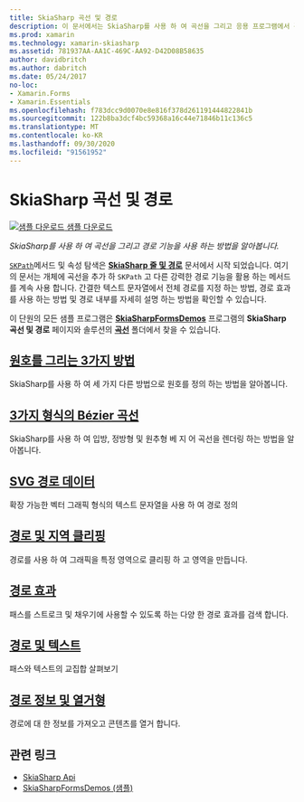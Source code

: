 ```yaml
---
title: SkiaSharp 곡선 및 경로
description: 이 문서에서는 SkiaSharp를 사용 하 여 곡선을 그리고 응용 프로그램에서 경로 기능을 사용 하는 방법을 설명 하 Xamarin.Forms 고 샘플 코드를 사용 하 여이를 보여 줍니다.
ms.prod: xamarin
ms.technology: xamarin-skiasharp
ms.assetid: 781937AA-AA1C-469C-AA92-D42D08B58635
author: davidbritch
ms.author: dabritch
ms.date: 05/24/2017
no-loc:
- Xamarin.Forms
- Xamarin.Essentials
ms.openlocfilehash: f783dcc9d0070e8e816f378d261191444822841b
ms.sourcegitcommit: 122b8ba3dcf4bc59368a16c44e71846b11c136c5
ms.translationtype: MT
ms.contentlocale: ko-KR
ms.lasthandoff: 09/30/2020
ms.locfileid: "91561952"
---
```

# <a name="skiasharp-curves-and-paths"></a>SkiaSharp 곡선 및 경로

[![샘플 다운로드](~/media/shared/download.png) 샘플 다운로드](https://docs.microsoft.com/samples/xamarin/xamarin-forms-samples/skiasharpforms-demos)

_SkiaSharp를 사용 하 여 곡선을 그리고 경로 기능을 사용 하는 방법을 알아봅니다._

[`SKPath`](xref:SkiaSharp.SKPath)메서드 및 속성 탐색은 [**SkiaSharp 줄 및 경로**](../paths/index.md) 문서에서 시작 되었습니다. 여기의 문서는 개체에 곡선을 추가 하 `SKPath` 고 다른 강력한 경로 기능을 활용 하는 메서드를 계속 사용 합니다. 간결한 텍스트 문자열에서 전체 경로를 지정 하는 방법, 경로 효과를 사용 하는 방법 및 경로 내부를 자세히 설명 하는 방법을 확인할 수 있습니다.

이 단원의 모든 샘플 프로그램은 [**SkiaSharpFormsDemos**](/samples/xamarin/xamarin-forms-samples/skiasharpforms-demos) 프로그램의 **SkiaSharp 곡선 및 경로** 페이지와 솔루션의 [**곡선**](https://github.com/xamarin/xamarin-forms-samples/tree/master/SkiaSharpForms/Demos/Demos/SkiaSharpFormsDemos/Curves) 폴더에서 찾을 수 있습니다.

## <a name="three-ways-to-draw-an-arc"></a>[원호를 그리는 3가지 방법](arcs.md)

SkiaSharp를 사용 하 여 세 가지 다른 방법으로 원호를 정의 하는 방법을 알아봅니다.

## <a name="three-types-of-bzier-curves"></a>[3가지 형식의 Bézier 곡선](beziers.md)

SkiaSharp를 사용 하 여 입방, 정방형 및 원추형 베 지 어 곡선을 렌더링 하는 방법을 알아봅니다.

## <a name="svg-path-data"></a>[SVG 경로 데이터](path-data.md)

확장 가능한 벡터 그래픽 형식의 텍스트 문자열을 사용 하 여 경로 정의

## <a name="clipping-with-paths-and-regions"></a>[경로 및 지역 클리핑](clipping.md)

경로를 사용 하 여 그래픽을 특정 영역으로 클리핑 하 고 영역을 만듭니다.

## <a name="path-effects"></a>[경로 효과](effects.md)

패스를 스트로크 및 채우기에 사용할 수 있도록 하는 다양 한 경로 효과를 검색 합니다.

## <a name="paths-and-text"></a>[경로 및 텍스트](text-paths.md)

패스와 텍스트의 교집합 살펴보기

## <a name="path-information-and-enumeration"></a>[경로 정보 및 열거형](information.md)

경로에 대 한 정보를 가져오고 콘텐츠를 열거 합니다.

## <a name="related-links"></a>관련 링크

- [SkiaSharp Api](/dotnet/api/skiasharp)
- [SkiaSharpFormsDemos (샘플)](/samples/xamarin/xamarin-forms-samples/skiasharpforms-demos)